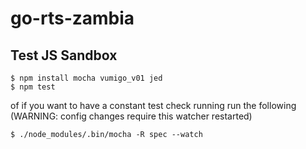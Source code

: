 # go-rts-zambia


## Test JS Sandbox

    $ npm install mocha vumigo_v01 jed
    $ npm test

of if you want to have a constant test check running run the following (WARNING: config changes require this watcher restarted)

    $ ./node_modules/.bin/mocha -R spec --watch




